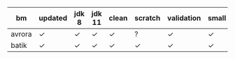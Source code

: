 |bm | updated | jdk 8 | jdk 11 | clean | scratch | validation | small | default | large | huge | latency |
|-|-|-|-|-|-|-|-|-|-|-|-|
|avrora|✓|✓|✓|✓|?|✓|✓|✓|✓|||
|batik|✓|✓|✓|✓|✓|✓|✓|✓|✓|✓||


